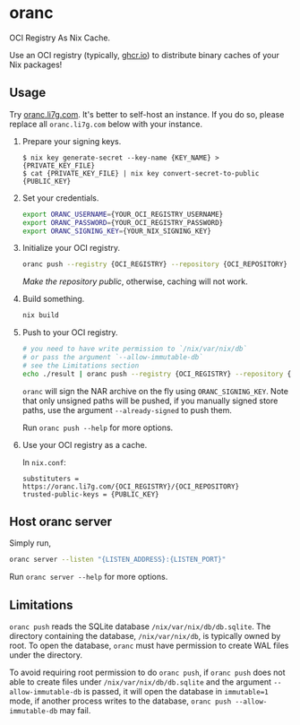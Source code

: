 # oranc

OCI Registry As Nix Cache.

Use an OCI registry (typically, [ghcr.io](https://ghcr.io)) to distribute binary caches of your Nix packages!

## Usage

Try [oranc.li7g.com](https://oranc.li7g.com). It's better to self-host an instance. If you do so, please replace all `oranc.li7g.com` below with your instance.

1. Prepare your signing keys.

   ```console
   $ nix key generate-secret --key-name {KEY_NAME} > {PRIVATE_KEY_FILE}
   $ cat {PRIVATE_KEY_FILE} | nix key convert-secret-to-public
   {PUBLIC_KEY}
   ```

2. Set your credentials.

   ```bash
   export ORANC_USERNAME={YOUR_OCI_REGISTRY_USERNAME}
   export ORANC_PASSWORD={YOUR_OCI_REGISTRY_PASSWORD}
   export ORANC_SIGNING_KEY={YOUR_NIX_SIGNING_KEY}
   ```

3. Initialize your OCI registry.

   ```bash
   oranc push --registry {OCI_REGISTRY} --repository {OCI_REPOSITORY} initialize
   ```

   *Make the repository public*, otherwise, caching will not work.

4. Build something.

   ```bash
   nix build
   ```

5. Push to your OCI registry.

   ```bash
   # you need to have write permission to `/nix/var/nix/db`
   # or pass the argument `--allow-immutable-db`
   # see the Limitations section
   echo ./result | oranc push --registry {OCI_REGISTRY} --repository {OCI_REPOSITORY}
   ```

   `oranc` will sign the NAR archive on the fly using `ORANC_SIGNING_KEY`. Note that only unsigned paths will be pushed, if you manually signed store paths, use the argument `--already-signed` to push them.

   Run `oranc push --help` for more options.

6. Use your OCI registry as a cache.

   In `nix.conf`:

   ```text
   substituters = https://oranc.li7g.com/{OCI_REGISTRY}/{OCI_REPOSITORY}
   trusted-public-keys = {PUBLIC_KEY}
   ```

## Host oranc server

Simply run,

```bash
oranc server --listen "{LISTEN_ADDRESS}:{LISTEN_PORT}"
```

Run `oranc server --help` for more options.

## Limitations

`oranc push` reads the SQLite database `/nix/var/nix/db/db.sqlite`. The directory containing the database, `/nix/var/nix/db`, is typically owned by root. To open the database, `oranc` must have permission to create WAL files under the directory.

To avoid requiring root permission to do `oranc push`, if `oranc push` does not able to create files under `/nix/var/nix/db/db.sqlite` and the argument `--allow-immutable-db` is passed, it will open the database in `immutable=1` mode, if another process writes to the database, `oranc push --allow-immutable-db` may fail.
